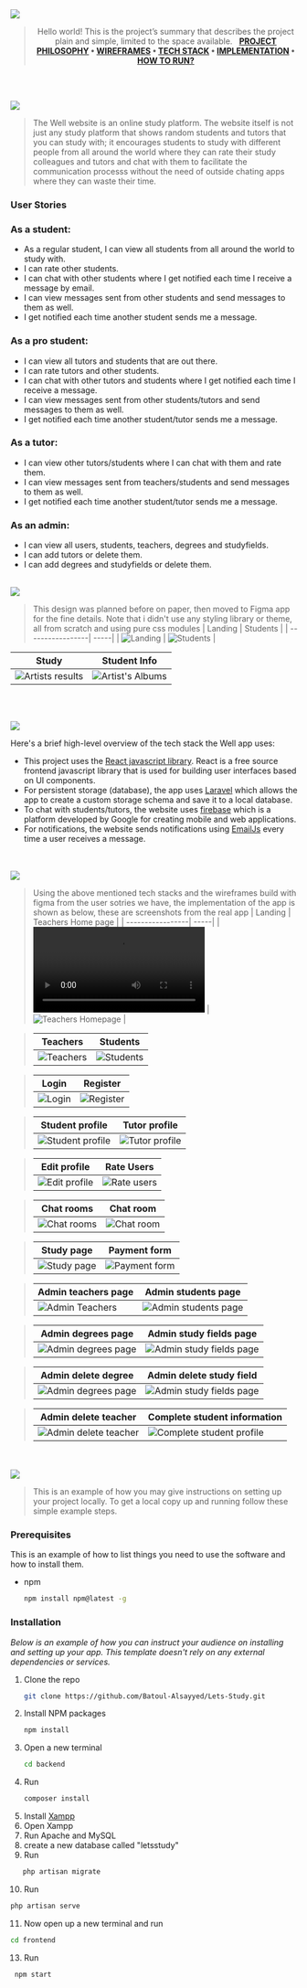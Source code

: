 <img src="./readme/title1.svg"/>

<div align="center">

> Hello world! This is the project’s summary that describes the project plain and simple, limited to the space available.  
> **[PROJECT PHILOSOPHY](#title2) • [WIREFRAMES](#title3) • [TECH STACK](#title4) • [IMPLEMENTATION](#title5) • [HOW TO RUN?](#title6)**

</div>

<br><br>

<img src="./readme/title2.svg" id="title2"/>

> The Well website is an online study platform. The website itself is not just any study platform that shows random students and tutors that you can study with; it encourages students to study with different people from all around the world where they can rate their study colleagues and tutors and chat with them to facilitate the communication processs without the need of outside chating apps where they can waste their time.

### User Stories

### As a student:

- As a regular student, I can view all students from all around the world to study with.
- I can rate other students.
- I can chat with other students where I get notified each time I receive a message by email.
- I can view messages sent from other students and send messages to them as well.
- I get notified each time another student sends me a message.

### As a pro student:

- I can view all tutors and students that are out there.
- I can rate tutors and other students.
- I can chat with other tutors and students where I get notified each time I receive a message.
- I can view messages sent from other students/tutors and send messages to them as well.
- I get notified each time another student/tutor sends me a message.

### As a tutor:

- I can view other tutors/students where I can chat with them and rate them.
- I can view messages sent from teachers/students and send messages to them as well.
- I get notified each time another student/tutor sends me a message.

### As an admin:

- I can view all users, students, teachers, degrees and studyfields.
- I can add tutors or delete them.
- I can add degrees and studyfields or delete them.
  <br><br>

<img src="./readme/title3.svg" id="title3"/>

> This design was planned before on paper, then moved to Figma app for the fine details.
> Note that i didn't use any styling library or theme, all from scratch and using pure css modules
> | Landing | Students |
> | -----------------| -----|
> | ![Landing](https://github.com/Batoul-Alsayyed/Lets-Study/blob/main/readme/Group%203.png) | ![Students](https://github.com/Batoul-Alsayyed/Lets-Study/blob/main/readme/Frame%202.png) |

| Study                                                                                             | Student Info                                                                                            |
| ------------------------------------------------------------------------------------------------- | ------------------------------------------------------------------------------------------------------- |
| ![Artists results](https://github.com/Batoul-Alsayyed/Lets-Study/blob/main/readme/Group%2048.png) | ![Artist's Albums](https://github.com/Batoul-Alsayyed/Lets-Study/blob/main/readme/Desktop%20-%2010.png) |

<br><br>

<img src="./readme/title4.svg" id="title4"/>

Here's a brief high-level overview of the tech stack the Well app uses:

- This project uses the [React javascript library](https://reactjs.org/). React is a free source frontend javascript library that is used for building user interfaces based on UI components.
- For persistent storage (database), the app uses [Laravel](https://laravel.com/) which allows the app to create a custom storage schema and save it to a local database.
- To chat with students/tutors, the website uses [firebase](https://firebase.google.com/?gclid=CjwKCAjwlqOXBhBqEiwA-hhitCphhzPAVql_jB65HPZoS20AsUhTfaUUWT__--BRk05iAhNKsTEzShoC_sgQAvD_BwE&gclsrc=aw.ds) which is a platform developed by Google for creating mobile and web applications.
- For notifications, the website sends notifications using [EmailJs](https://www.emailjs.com/) every time a user receives a message.

<br><br>
<img src="./readme/title5.svg" id="title5"/>

> Using the above mentioned tech stacks and the wireframes build with figma from the user sotries we have, the implementation of the app is shown as below, these are screenshots from the real app
> | Landing | Teachers Home page |
> | -----------------| -----|
> | ![Landing](https://github.com/Batoul-Alsayyed/Lets-Study/blob/main/readme/Landing.mp4) | ![Teachers Homepage](https://github.com/Batoul-Alsayyed/Lets-Study/blob/main/readme/teachers-home-page.PNG) |

> | Teachers                                                                                 | Students                                                                                 |
> | ---------------------------------------------------------------------------------------- | ---------------------------------------------------------------------------------------- |
> | ![Teachers](https://github.com/Batoul-Alsayyed/Lets-Study/blob/main/readme/teachers.PNG) | ![Students](https://github.com/Batoul-Alsayyed/Lets-Study/blob/main/readme/students.PNG) |

> | Login                                                                                   | Register                                                                                      |
> | --------------------------------------------------------------------------------------- | --------------------------------------------------------------------------------------------- |
> | ![Login](https://github.com/Batoul-Alsayyed/Lets-Study/blob/main/readme/login-page.PNG) | ![Register](https://github.com/Batoul-Alsayyed/Lets-Study/blob/main/readme/Register-page.PNG) |

> | Student profile                                                                                        | Tutor profile                                                                                        |
> | ------------------------------------------------------------------------------------------------------ | ---------------------------------------------------------------------------------------------------- |
> | ![Student profile](https://github.com/Batoul-Alsayyed/Lets-Study/blob/main/readme/student-profile.PNG) | ![Tutor profile](https://github.com/Batoul-Alsayyed/Lets-Study/blob/main/readme/teacher-profile.PNG) |

> | Edit profile                                                                                     | Rate Users                                                                                   |
> | ------------------------------------------------------------------------------------------------ | -------------------------------------------------------------------------------------------- |
> | ![Edit profile](https://github.com/Batoul-Alsayyed/Lets-Study/blob/main/readme/edit-profile.PNG) | ![Rate users](https://github.com/Batoul-Alsayyed/Lets-Study/blob/main/readme/rate-users.PNG) |

> | Chat rooms                                                                                   | Chat room                                                                                  |
> | -------------------------------------------------------------------------------------------- | ------------------------------------------------------------------------------------------ |
> | ![Chat rooms](https://github.com/Batoul-Alsayyed/Lets-Study/blob/main/readme/chat-rooms.PNG) | ![Chat room](https://github.com/Batoul-Alsayyed/Lets-Study/blob/main/readme/chat-room.PNG) |

> | Study page                                                                              | Payment form                                                                                     |
> | --------------------------------------------------------------------------------------- | ------------------------------------------------------------------------------------------------ |
> | ![Study page](https://github.com/Batoul-Alsayyed/Lets-Study/blob/main/readme/study.PNG) | ![Payment form](https://github.com/Batoul-Alsayyed/Lets-Study/blob/main/readme/payment-form.PNG) |

> | Admin teachers page                                                                                        | Admin students page                                                                                             |
> | ---------------------------------------------------------------------------------------------------------- | --------------------------------------------------------------------------------------------------------------- |
> | ![Admin Teachers](https://github.com/Batoul-Alsayyed/Lets-Study/blob/main/readme/admin-panel-teachers.PNG) | ![Admin students page](https://github.com/Batoul-Alsayyed/Lets-Study/blob/main/readme/admin-panel-students.PNG) |

> | Admin degrees page                                                                                            | Admin study fields page                                                                                                |
> | ------------------------------------------------------------------------------------------------------------- | ---------------------------------------------------------------------------------------------------------------------- |
> | ![Admin degrees page](https://github.com/Batoul-Alsayyed/Lets-Study/blob/main/readme/admin-panel-degrees.PNG) | ![Admin study fields page](https://github.com/Batoul-Alsayyed/Lets-Study/blob/main/readme/admin-panel-studyfields.PNG) |

> | Admin delete degree                                                                                     | Admin delete study field                                                                                          |
> | ------------------------------------------------------------------------------------------------------- | ----------------------------------------------------------------------------------------------------------------- |
> | ![Admin degrees page](https://github.com/Batoul-Alsayyed/Lets-Study/blob/main/readme/delete-degree.PNG) | ![Admin study fields page](https://github.com/Batoul-Alsayyed/Lets-Study/blob/main/readme/delete-study-field.PNG) |

> | Admin delete teacher                                                                                       | Complete student information                                                                                           |
> | ---------------------------------------------------------------------------------------------------------- | ---------------------------------------------------------------------------------------------------------------------- |
> | ![Admin delete teacher](https://github.com/Batoul-Alsayyed/Lets-Study/blob/main/readme/delete-teacher.PNG) | ![Complete student profile](https://github.com/Batoul-Alsayyed/Lets-Study/blob/main/readme/complete-profile-popup.PNG) |

<br><br>
<img src="./readme/title6.svg" id="title6"/>

> This is an example of how you may give instructions on setting up your project locally.
> To get a local copy up and running follow these simple example steps.

### Prerequisites

This is an example of how to list things you need to use the software and how to install them.

- npm
  ```sh
  npm install npm@latest -g
  ```

### Installation

_Below is an example of how you can instruct your audience on installing and setting up your app. This template doesn't rely on any external dependencies or services._

1. Clone the repo
   ```sh
   git clone https://github.com/Batoul-Alsayyed/Lets-Study.git
   ```
2. Install NPM packages
   ```sh
   npm install
   ```
3. Open a new terminal
   ```sh
   cd backend
   ```
4. Run
   ```sh
   composer install
   ```
5. Install [Xampp](https://www.apachefriends.org/)
6. Open Xampp
7. Run Apache and MySQL
8. create a new database called "letsstudy"
9. Run

```sh
   php artisan migrate
```

10. Run

```sh
php artisan serve
```

11. Now open up a new terminal and run

```sh
cd frontend
```

13. Run

```sh
 npm start
```
